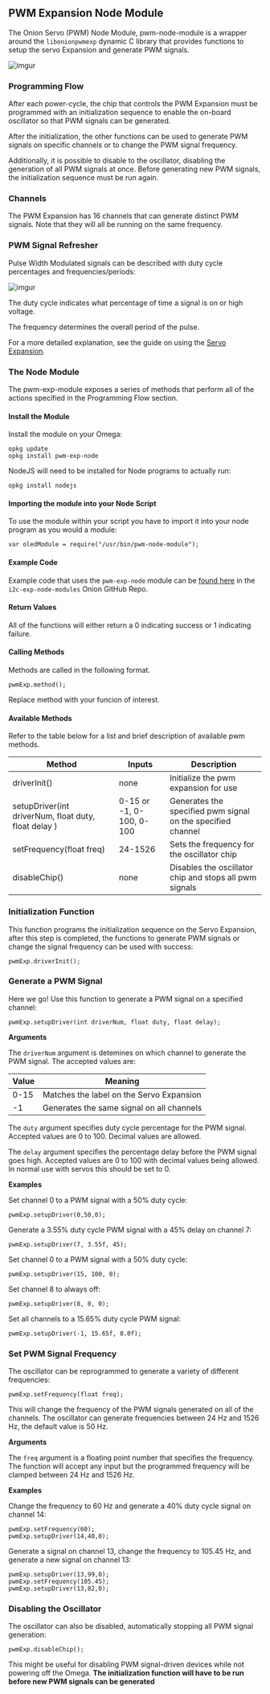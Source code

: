 ## PWM Expansion Node Module

The Onion Servo (PWM) Node Module, pwm-node-module is a wrapper around the `libonionpwmexp` dynamic C library that provides functions to setup the servo Expansion and generate PWM signals.

![imgur](http://i.imgur.com/aNoYCZc.png)



<!-- Programming Flow -->


### Programming Flow

After each power-cycle, the chip that controls the PWM Expansion must be programmed with an initialization sequence to enable the on-board oscillator so that PWM signals can be generated.

After the initialization, the other functions can be used to generate PWM signals on specific channels or to change the PWM signal frequency.

Additionally, it is possible to disable to the oscillator, disabling the generation of all PWM signals at once. Before generating new PWM signals, the initialization sequence must be run again.

### Channels

The PWM Expansion has 16 channels that can generate distinct PWM signals. Note that they will all be running on the same frequency.

<!-- PWM Signal Refresher -->
### PWM Signal Refresher

Pulse Width Modulated signals can be described with duty cycle percentages and frequencies/periods:

![imgur](http://www.bristolwatch.com/picaxe/images/io43.gif)

The duty cycle indicates what percentage of time a signal is on or high voltage.

The frequency determines the overall period of the pulse.

For a more detailed explanation, see the guide on using the [Servo Expansion](https://wiki.onion.io/Tutorials/Expansions/Using-the-Servo-Expansion#pwm-signals).

<!-- MAJOR HEADING -->
<!-- The Node Module -->
### The Node Module


The pwm-exp-module exposes a series of methods that perform all of the actions specified in the Programming Flow section.

<!-- Install the Module -->
#### Install the Module

Install the module on your Omega:
```
opkg update
opkg install pwm-exp-node
```

NodeJS will need to be installed for Node programs to actually run:
```
opkg install nodejs
```

<!-- Importing the Module -->
#### Importing the module into your Node Script

To use the module within your script you have to import it into your node program as you would a module:

```
var oledModule = require("/usr/bin/pwm-node-module");
```




<!-- Example Code -->
#### Example Code

Example code that uses the `pwm-exp-node` module can be [found here](https://github.com/OnionIoT/i2c-exp-node-modules/blob/master/Examples/pwm_node_example.js) in the `i2c-exp-node-modules` Onion GitHub Repo.



<!-- Return Values -->
#### Return Values

All of the functions will either return a 0 indicating success or 1 indicating failure.

<!-- Calling Methods -->
#### Calling Methods

Methods are called in the following format.

```
pwmExp.method();
```

Replace method with your funcion of interest.


<!-- Available Methods -->
#### Available Methods

Refer to the table below for a list and brief description of available pwm methods.

|  Method |   Inputs|  Description |
|---|---|---|
|driverInit()|none| Initialize the pwm expansion for use|
|setupDriver(int driverNum, float duty, float delay )| 0-15 or -1, 0-100, 0-100 |Generates the specified pwm signal on the specified channel|
|setFrequency(float freq)| 24-1526| Sets the frequency for the oscillator chip|
|disableChip()|none|Disables the oscillator chip and stops all pwm signals|


<!-- Init Function -->

### Initialization Function
This function programs the initialization sequence on the Servo Expansion, after this step is completed, the functions to generate PWM signals or change the signal frequency can be used with success:
```
pwmExp.driverInit();
```


<!-- Generate PWM Signal Function -->
### Generate a PWM Signal
Here we go! Use this function to generate a PWM signal on a specified channel:
```
pwmExp.setupDriver(int driverNum, float duty, float delay);
```

**Arguments**

The `driverNum` argument is detemines on which channel to generate the PWM signal. The accepted values are:

| Value | Meaning                                   |
|-------|-------------------------------------------|
| 0-15  | Matches the label on the Servo Expansion  |
| -1    | Generates the same signal on all channels |

The `duty` argument specifies duty cycle percentage for the PWM signal. Accepted values are 0 to 100. Decimal values are allowed.

The `delay` argument specifies the percentage delay before the PWM signal goes high. Accepted values are 0 to 100 with decimal values being allowed. In normal use with servos this should be set to 0.

**Examples**

Set channel 0 to a PWM signal with a 50% duty cycle:
```
pwmExp.setupDriver(0,50,0);
```

Generate a 3.55% duty cycle PWM signal with a 45% delay on channel 7:
```
pwmExp.setupDriver(7, 3.55f, 45);
```

Set channel 0 to a PWM signal with a 50% duty cycle:
```
pwmExp.setupDriver(15, 100, 0);
```

Set channel 8 to always off:
```
pwmExp.setupDriver(8, 0, 0);
```

Set all channels to a 15.65% duty cycle PWM signal:
```
pwmExp.setupDriver(-1, 15.65f, 0.0f);
```

<!-- Set Signal Frequency -->
### Set PWM Signal Frequency

The oscillator can be reprogrammed to generate a variety of different frequencies:
```
pwmExp.setFrequency(float freq);
```

This will change the frequency of the PWM signals generated on all of the channels. The oscillator can generate frequencies between 24 Hz and 1526 Hz, the default value is 50 Hz.

**Arguments**

The `freq` argument is a floating point number that specifies the frequency. The function will accept any input but the programmed frequency will be clamped between 24 Hz and 1526 Hz.

**Examples**

Change the frequency to 60 Hz and generate a 40% duty cycle signal on channel 14:

```
pwmExp.setFrequency(60);
pwmExp.setupDriver(14,40,0);
```

Generate a signal on channel 13, change the frequency to 105.45 Hz, and generate a new signal on channel 13:
```
pwmExp.setupDriver(13,99,0);
pwmExp.setFrequency(105.45);
pwmExp.setupDriver(13,82,0);
```


<!-- Disable Oscillator -->
### Disabling the Oscillator
The oscillator can also be disabled, automatically stopping all PWM signal generation:
```
pwmExp.disableChip();
```

This might be useful for disabling PWM signal-driven devices while not powering off the Omega. **The initialization function will have to be run before new PWM signals can be generated**
